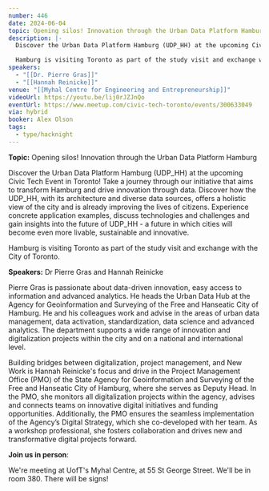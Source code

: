 ```yaml
---
number: 446
date: 2024-06-04
topic: Opening silos! Innovation through the Urban Data Platform Hamburg with Pierre Gras & Hannah Reinicke
description: |-
  Discover the Urban Data Platform Hamburg (UDP_HH) at the upcoming Civic Tech Event in Toronto! Take a journey through our initiative that aims to transform Hamburg and drive innovation through data. Discover how the UDP_HH, with its architecture and diverse data sources, offers a holistic view of the city and is already improving the lives of citizens. Experience concrete application examples, discuss technologies and challenges and gain insights into the future of UDP_HH - a future in which cities will become even more livable, sustainable and innovative.

  Hamburg is visiting Toronto as part of the study visit and exchange with the City of Toronto.
speakers:
  - "[[Dr. Pierre Gras]]"
  - "[[Hannah Reinicke]]"
venue: "[[Myhal Centre for Engineering and Entrepreneurship]]"
videoUrl: https://youtu.be/lij0rJZJnQo
eventUrl: https://www.meetup.com/civic-tech-toronto/events/300633049
via: hybrid
booker: Alex Olson
tags:
  - type/hacknight
---
```

**Topic:** Opening silos! Innovation through the Urban Data Platform Hamburg

Discover the Urban Data Platform Hamburg (UDP_HH) at the upcoming Civic Tech Event in Toronto! Take a journey through our initiative that aims to transform Hamburg and drive innovation through data. Discover how the UDP_HH, with its architecture and diverse data sources, offers a holistic view of the city and is already improving the lives of citizens. Experience concrete application examples, discuss technologies and challenges and gain insights into the future of UDP_HH - a future in which cities will become even more livable, sustainable and innovative.

Hamburg is visiting Toronto as part of the study visit and exchange with the City of Toronto.

**Speakers:** Dr Pierre Gras and Hannah Reinicke

Pierre Gras is passionate about data-driven innovation, easy access to information and advanced analytics. He heads the Urban Data Hub at the Agency for Geoinformation and Surveying of the Free and Hanseatic City of Hamburg. He and his colleagues work and advise in the areas of urban data management, data activation, standardization, data science and advanced analytics. The department supports a wide range of innovation and digitalization projects within the city and on a national and international level.

Building bridges between digitalization, project management, and New Work is Hannah Reinicke's focus and drive in the Project Management Office (PMO) of the State Agency for Geoinformation and Surveying of the Free and Hanseatic City of Hamburg, where she serves as Deputy Head. In the PMO, she monitors all digitalization projects within the agency, advises and connects teams on innovative digital initiatives and funding opportunities. Additionally, the PMO ensures the seamless implementation of the Agency’s Digital Strategy, which she co-developed with her team. As a workshop professional, she fosters collaboration and drives new and transformative digital projects forward.

**Join us in person**:

We're meeting at UofT's Myhal Centre, at 55 St George Street. We'll be in room 380. There will be signs!
